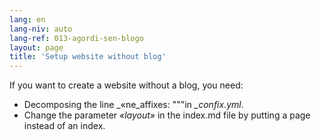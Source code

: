 ```yaml
---
lang: en
lang-niv: auto
lang-ref: 013-agordi-sen-blogo
layout: page
title: 'Setup website without blog'
---
```


If you want to create a website without a blog, you need:
* Decomposing the line _«ne_affixes: """in _\_confix.yml_.
* Change the parameter _«layout»_ in the index.md file by putting a page instead of an index.

